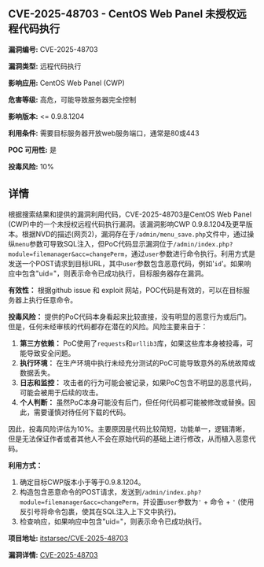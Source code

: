 ## CVE-2025-48703 - CentOS Web Panel 未授权远程代码执行

**漏洞编号:** CVE-2025-48703

**漏洞类型:** 远程代码执行

**影响应用:** CentOS Web Panel (CWP)

**危害等级:** 高危，可能导致服务器完全控制

**影响版本:** <= 0.9.8.1204

**利用条件:** 需要目标服务器开放web服务端口，通常是80或443

**POC 可用性:** 是

**投毒风险:** 10%

## 详情

根据搜索结果和提供的漏洞利用代码，CVE-2025-48703是CentOS Web Panel (CWP)中的一个未授权远程代码执行漏洞。该漏洞影响CWP 0.9.8.1204及更早版本。根据NVD的描述(网页2)，漏洞存在于`/admin/menu_save.php`文件中，通过操纵`menu`参数可导致SQL注入，但PoC代码显示漏洞位于`/admin/index.php?module=filemanager&acc=changePerm`，通过`user`参数进行命令执行。利用方式是发送一个POST请求到目标URL，其中`user`参数包含恶意代码，例如'`id`'。如果响应中包含"uid="，则表示命令已成功执行，目标服务器存在漏洞。

**有效性：** 根据github issue 和 exploit 网站，POC代码是有效的，可以在目标服务器上执行任意命令。

**投毒风险：** 提供的PoC代码本身看起来比较直接，没有明显的恶意行为或后门。但是，任何未经审核的代码都存在潜在的风险。风险主要来自于：

1.  **第三方依赖：** PoC使用了`requests`和`urllib3`库，如果这些库本身被投毒，可能导致安全问题。
2.  **执行环境：** 在生产环境中执行未经充分测试的PoC可能导致意外的系统故障或数据丢失。
3.  **日志和监控：** 攻击者的行为可能会被记录，如果PoC包含不明显的恶意代码，可能会被用于后续的攻击。
4.  **个人判断：** 虽然PoC本身可能没有后门，但任何代码都可能被修改或替换。因此，需要谨慎对待任何下载的代码。

因此，投毒风险评估为10%。主要原因是代码比较简短，功能单一，逻辑清晰，但是无法保证作者或者其他人不会在原始代码的基础上进行修改，从而植入恶意代码。

**利用方式：**

1.  确定目标CWP版本小于等于0.9.8.1204。
2.  构造包含恶意命令的POST请求，发送到`/admin/index.php?module=filemanager&acc=changePerm`，并设置`user`参数为`'` + 命令 + `'` (使用反引号将命令包裹，使其在SQL注入上下文中执行)。
3.  检查响应，如果响应中包含"uid="，则表示命令已成功执行。

**项目地址:** [itstarsec/CVE-2025-48703](https://github.com/itstarsec/CVE-2025-48703)

**漏洞详情:** [CVE-2025-48703](https://nvd.nist.gov/vuln/detail/CVE-2025-48703)